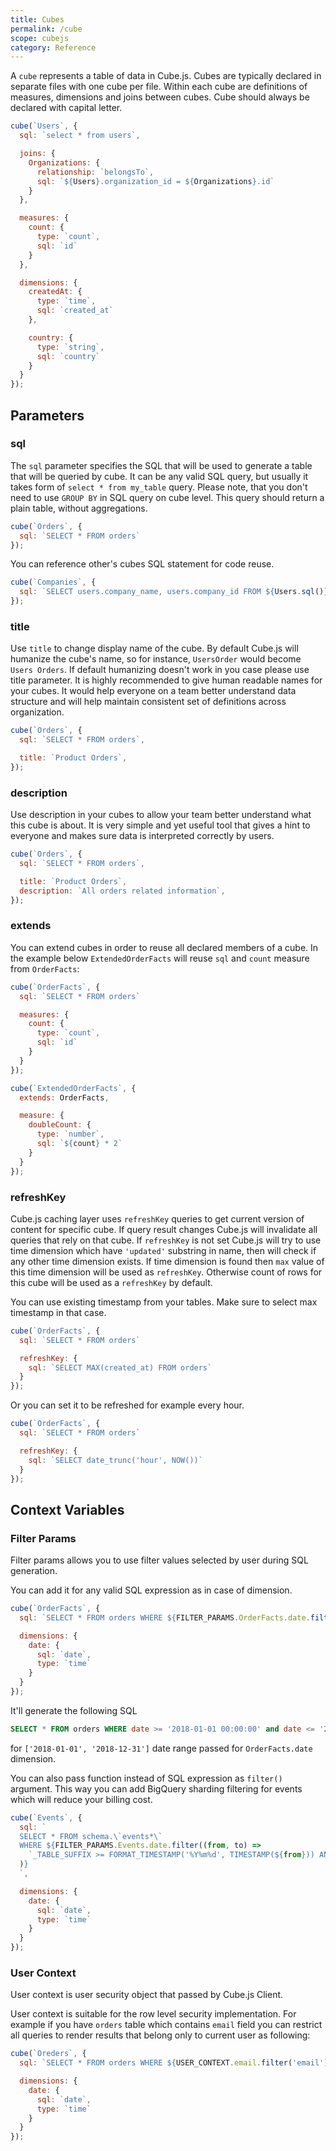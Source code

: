```yaml
---
title: Cubes
permalink: /cube
scope: cubejs
category: Reference
---
```


A `cube` represents a table of data in Cube.js. Cubes are typically declared in separate files with one cube per file. Within each cube are definitions of measures, dimensions and joins between cubes. Cube should always be declared with capital letter.

```javascript
cube(`Users`, {
  sql: `select * from users`,

  joins: {
    Organizations: {
      relationship: `belongsTo`,
      sql: `${Users}.organization_id = ${Organizations}.id`
    }
  },

  measures: {
    count: {
      type: `count`,
      sql: `id`
    }
  },

  dimensions: {
    createdAt: {
      type: `time`,
      sql: `created_at`
    },

    country: {
      type: `string`,
      sql: `country`
    }
  }
});
```

## Parameters

### sql

The `sql` parameter specifies the SQL that will be used to generate a table that
will be queried by cube.  It can be any valid SQL query, but usually it takes
form of `select * from my_table` query. Please note, that you don't need to use
`GROUP BY` in SQL query on cube level. This query should return a plain table,
without aggregations.

```javascript
cube(`Orders`, {
  sql: `SELECT * FROM orders`
});
```

You can reference other's cubes SQL statement for code reuse.
```javascript
cube(`Companies`, {
  sql: `SELECT users.company_name, users.company_id FROM ${Users.sql()} AS users`
});
```

### title
Use `title` to change display name of the cube.
By default Cube.js will humanize the cube's name, so for instance, `UsersOrder`
would become `Users Orders`. If default humanizing doesn't work in you case please use title parameter. It is highly recommended to give human readable names for your cubes.
It would help everyone on a team better understand data structure and will help maintain consistent set of definitions across organization.

```javascript
cube(`Orders`, {
  sql: `SELECT * FROM orders`,

  title: `Product Orders`,
});
```

### description
Use description in your cubes to allow your team better understand what this cube is about. It is very simple and yet useful tool that gives a hint to everyone and makes sure data is interpreted correctly by users.

```javascript
cube(`Orders`, {
  sql: `SELECT * FROM orders`,

  title: `Product Orders`,
  description: `All orders related information`,
});
```


### extends

You can extend cubes in order to reuse all declared members of a cube.
In the example below `ExtendedOrderFacts` will reuse `sql` and `count` measure from `OrderFacts`:

```javascript
cube(`OrderFacts`, {
  sql: `SELECT * FROM orders`

  measures: {
    count: {
      type: `count`,
      sql: `id`
    }
  }
});

cube(`ExtendedOrderFacts`, {
  extends: OrderFacts,

  measure: {
    doubleCount: {
      type: `number`,
      sql: `${count} * 2`
    }
  }
});
```

### refreshKey

Cube.js caching layer uses `refreshKey` queries to get current version of content for specific cube.
If query result changes Cube.js will invalidate all queries that rely on that cube.
If `refreshKey` is not set Cube.js will try to use time dimension which have `'updated'` substring in name,
then will check if any other time dimension exists.
If time dimension is found then `max` value of this time dimension will be used as `refreshKey`.
Otherwise count of rows for this cube will be used as a `refreshKey` by default.

You can use existing timestamp from your tables. Make sure to select max
timestamp in that case.

```javascript
cube(`OrderFacts`, {
  sql: `SELECT * FROM orders`

  refreshKey: {
    sql: `SELECT MAX(created_at) FROM orders`
  }
});
```

Or you can set it to be refreshed for example every hour.

```javascript
cube(`OrderFacts`, {
  sql: `SELECT * FROM orders`

  refreshKey: {
    sql: `SELECT date_trunc('hour', NOW())`
  }
});
```

## Context Variables

### Filter Params

Filter params allows you to use filter values selected by user during SQL generation.

You can add it for any valid SQL expression as in case of dimension.

```javascript
cube(`OrderFacts`, {
  sql: `SELECT * FROM orders WHERE ${FILTER_PARAMS.OrderFacts.date.filter('date')}`,

  dimensions: {
    date: {
      sql: `date`,
      type: `time`
    }
  }
});
```

It'll generate the following SQL

```sql
SELECT * FROM orders WHERE date >= '2018-01-01 00:00:00' and date <= '2018-12-31 23:59:59'
```

for `['2018-01-01', '2018-12-31']` date range passed for `OrderFacts.date` dimension.

You can also pass function instead of SQL expression as `filter()` argument.
This way you can add BigQuery sharding filtering for events which will reduce your billing cost.

```javascript
cube(`Events`, {
  sql: `
  SELECT * FROM schema.\`events*\`
  WHERE ${FILTER_PARAMS.Events.date.filter((from, to) =>
    `_TABLE_SUFFIX >= FORMAT_TIMESTAMP('%Y%m%d', TIMESTAMP(${from})) AND _TABLE_SUFFIX <= FORMAT_TIMESTAMP('%Y%m%d', TIMESTAMP(${to}))`
  )}
  `,

  dimensions: {
    date: {
      sql: `date`,
      type: `time`
    }
  }
});
```

### User Context

User context is user security object that passed by Cube.js Client.

User context is suitable for the row level security implementation.
For example if you have `orders` table which contains `email` field you can restrict all queries to render results that belong only to current user as following:

```javascript
cube(`Oreders`, {
  sql: `SELECT * FROM orders WHERE ${USER_CONTEXT.email.filter('email')}`,

  dimensions: {
    date: {
      sql: `date`,
      type: `time`
    }
  }
});
```
